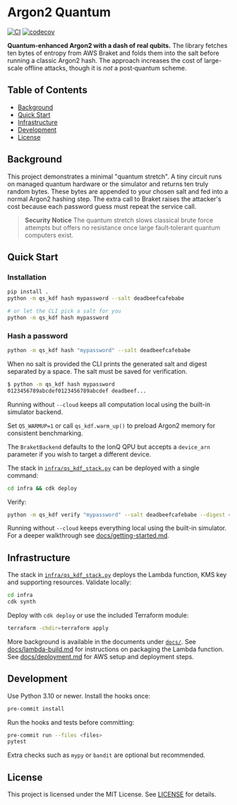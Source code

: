 # Argon2 Quantum

[![CI](https://github.com/KristopherKubicki/argon2_quantum/actions/workflows/ci.yml/badge.svg)](https://github.com/KristopherKubicki/argon2_quantum/actions/workflows/ci.yml)
[![codecov](https://codecov.io/gh/KristopherKubicki/argon2_quantum/graph/badge.svg?token=JuPPmkMFxR)](https://codecov.io/gh/KristopherKubicki/argon2_quantum)

**Quantum-enhanced Argon2 with a dash of real qubits.** The library fetches ten bytes of entropy from AWS Braket and folds them into the salt before running a classic Argon2 hash. The approach increases the cost of large-scale offline attacks, though it is *not* a post‑quantum scheme.

## Table of Contents
- [Background](#background)
- [Quick Start](#quick-start)
- [Infrastructure](#infrastructure)
- [Development](#development)
- [License](#license)

## Background
This project demonstrates a minimal "quantum stretch". A tiny circuit runs on managed quantum hardware or the simulator and returns ten truly random bytes. These bytes are appended to your chosen salt and fed into a normal Argon2 hashing step. The extra call to Braket raises the attacker's cost because each password guess must repeat the service call.

> **Security Notice**
> The quantum stretch slows classical brute force attempts but offers no resistance once large fault‑tolerant quantum computers exist.

## Quick Start
### Installation
```bash
pip install .
python -m qs_kdf hash mypassword --salt deadbeefcafebabe

# or let the CLI pick a salt for you
python -m qs_kdf hash mypassword
```

### Hash a password
```bash
python -m qs_kdf hash "mypassword" --salt deadbeefcafebabe
```

When no salt is provided the CLI prints the generated salt and digest separated
by a space. The salt must be saved for verification.

```bash
$ python -m qs_kdf hash mypassword
0123456789abcdef0123456789abcdef deadbeef...
```

Running without `--cloud` keeps all computation local using the built-in
simulator backend.

Set ``QS_WARMUP=1`` or call ``qs_kdf.warm_up()`` to preload Argon2 memory
for consistent benchmarking.

The ``BraketBackend`` defaults to the IonQ QPU but accepts a ``device_arn``
parameter if you wish to target a different device.

The stack in [`infra/qs_kdf_stack.py`](infra/qs_kdf_stack.py) can be deployed
with a single command:

```bash
cd infra && cdk deploy
```

Verify:

```bash
python -m qs_kdf verify "mypassword" --salt deadbeefcafebabe --digest <hex>
```

Running without `--cloud` keeps everything local using the built-in simulator. For a deeper walkthrough see [docs/getting-started.md](docs/getting-started.md).

## Infrastructure
The stack in [`infra/qs_kdf_stack.py`](infra/qs_kdf_stack.py) deploys the Lambda function, KMS key and supporting resources. Validate locally:
```bash
cd infra
cdk synth
```
Deploy with `cdk deploy` or use the included Terraform module:
```bash
terraform -chdir=terraform apply
```
More background is available in the documents under [`docs/`](docs/).
See [docs/lambda-build.md](docs/lambda-build.md) for instructions on
packaging the Lambda function.
See [docs/deployment.md](docs/deployment.md) for AWS setup and
deployment steps.

## Development
Use Python 3.10 or newer. Install the hooks once:
```bash
pre-commit install
```
Run the hooks and tests before committing:
```bash
pre-commit run --files <files>
pytest
```
Extra checks such as `mypy` or `bandit` are optional but recommended.

## License
This project is licensed under the MIT License. See [LICENSE](LICENSE) for details.
